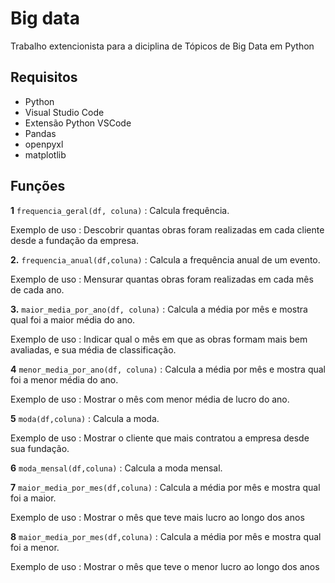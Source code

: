 # Big data

<p>Trabalho extencionista para a diciplina de Tópicos de Big Data em Python</p>

## Requisitos 



- Python
- Visual Studio Code
- Extensão Python VSCode
- Pandas
- openpyxl
- matplotlib


## Funções


**1** `frequencia_geral(df, coluna)` : Calcula frequência.

Exemplo de uso : Descobrir quantas obras foram realizadas em cada cliente desde a fundação da empresa.

**2.** `frequencia_anual(df,coluna)` : Calcula a frequência anual de um evento. 

Exemplo de uso : Mensurar quantas obras foram realizadas em cada mês de cada ano.

**3.** `maior_media_por_ano(df, coluna)` : Calcula a média por mês e mostra qual foi a maior média do ano. 

Exemplo de uso : Indicar qual o mês em que as obras formam mais bem avaliadas, e sua média de classificação.

**4** `menor_media_por_ano(df, coluna)` : Calcula a média por mês e mostra qual foi a menor média do ano. 

Exemplo de uso : Mostrar o mês com menor média de lucro do ano.

**5** `moda(df,coluna)` : Calcula a moda. 

Exemplo de uso : Mostrar o cliente que mais contratou a empresa desde sua fundação.

**6** `moda_mensal(df,coluna)` : Calcula a moda mensal. 

**7** `maior_media_por_mes(df,coluna)` : Calcula a média por mês e mostra qual foi a maior.

Exemplo de uso : Mostrar o mês que teve mais lucro ao longo dos anos

**8** `maior_media_por_mes(df,coluna)` : Calcula a média por mês e mostra qual foi a menor.

Exemplo de uso : Mostrar o mês que teve o menor lucro ao longo dos anos

